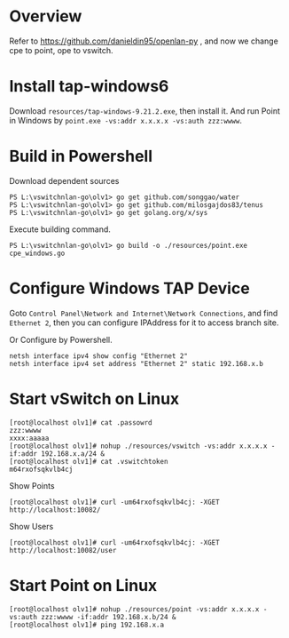 # Overview 

Refer to https://github.com/danieldin95/openlan-py , and now we change cpe to point, ope to vswitch.

# Install tap-windows6

Download `resources/tap-windows-9.21.2.exe`, then install it. And run Point in Windows by `point.exe -vs:addr x.x.x.x -vs:auth zzz:wwww`. 

# Build in Powershell

Download dependent sources

    PS L:\vswitchnlan-go\olv1> go get github.com/songgao/water
    PS L:\vswitchnlan-go\olv1> go get github.com/milosgajdos83/tenus
    PS L:\vswitchnlan-go\olv1> go get golang.org/x/sys

Execute building command.

    PS L:\vswitchnlan-go\olv1> go build -o ./resources/point.exe cpe_windows.go

# Configure Windows TAP Device

Goto `Control Panel\Network and Internet\Network Connections`, and find `Ethernet 2`, then you can configure IPAddress for it to access branch site. 

Or Configure by Powershell.

    netsh interface ipv4 show config "Ethernet 2"
    netsh interface ipv4 set address "Ethernet 2" static 192.168.x.b

# Start vSwitch on Linux

    [root@localhost olv1]# cat .passowrd
    zzz:wwww
    xxxx:aaaaa
    [root@localhost olv1]# nohup ./resources/vswitch -vs:addr x.x.x.x -if:addr 192.168.x.a/24 &
    [root@localhost olv1]# cat .vswitchtoken
    m64rxofsqkvlb4cj
    
Show Points

    [root@localhost olv1]# curl -um64rxofsqkvlb4cj: -XGET http://localhost:10082/

Show Users

    [root@localhost olv1]# curl -um64rxofsqkvlb4cj: -XGET http://localhost:10082/user

# Start Point on Linux

    [root@localhost olv1]# nohup ./resources/point -vs:addr x.x.x.x -vs:auth zzz:wwww -if:addr 192.168.x.b/24 &
    [root@localhost olv1]# ping 192.168.x.a

